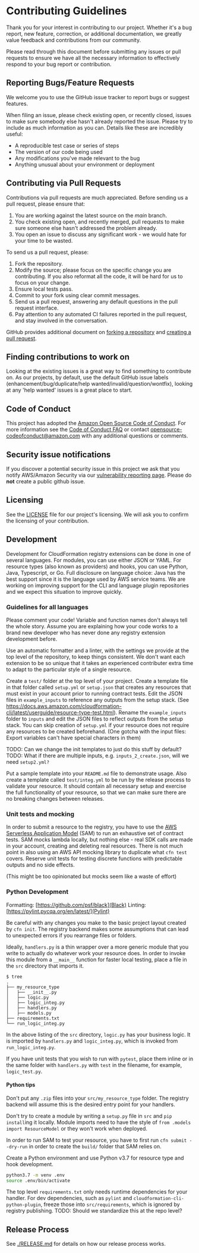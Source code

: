 # Contributing Guidelines

Thank you for your interest in contributing to our project. Whether it's a bug
report, new feature, correction, or additional documentation, we greatly value
feedback and contributions from our community.

Please read through this document before submitting any issues or pull requests
to ensure we have all the necessary information to effectively respond to your
bug report or contribution.


## Reporting Bugs/Feature Requests

We welcome you to use the GitHub issue tracker to report bugs or suggest features.

When filing an issue, please check existing open, or recently closed, issues to
make sure somebody else hasn't already reported the issue. Please try to
include as much information as you can. Details like these are incredibly
useful:

* A reproducible test case or series of steps
* The version of our code being used
* Any modifications you've made relevant to the bug
* Anything unusual about your environment or deployment


## Contributing via Pull Requests
Contributions via pull requests are much appreciated. Before sending us a pull request, please ensure that:

1. You are working against the latest source on the *main* branch.
2. You check existing open, and recently merged, pull requests to make sure someone else hasn't addressed the problem already.
3. You open an issue to discuss any significant work - we would hate for your time to be wasted.

To send us a pull request, please:

1. Fork the repository.
2. Modify the source; please focus on the specific change you are contributing. If you also reformat all the code, it will be hard for us to focus on your change.
3. Ensure local tests pass.
4. Commit to your fork using clear commit messages.
5. Send us a pull request, answering any default questions in the pull request interface.
6. Pay attention to any automated CI failures reported in the pull request, and stay involved in the conversation.

GitHub provides additional document on [forking a repository](https://help.github.com/articles/fork-a-repo/) and
[creating a pull request](https://help.github.com/articles/creating-a-pull-request/).


## Finding contributions to work on
Looking at the existing issues is a great way to find something to contribute on. As our projects, by default, use the default GitHub issue labels (enhancement/bug/duplicate/help wanted/invalid/question/wontfix), looking at any 'help wanted' issues is a great place to start.


## Code of Conduct
This project has adopted the [Amazon Open Source Code of Conduct](https://aws.github.io/code-of-conduct).
For more information see the [Code of Conduct FAQ](https://aws.github.io/code-of-conduct-faq) or contact
opensource-codeofconduct@amazon.com with any additional questions or comments.


## Security issue notifications
If you discover a potential security issue in this project we ask that you notify AWS/Amazon Security via our [vulnerability reporting page](http://aws.amazon.com/security/vulnerability-reporting/). Please do **not** create a public github issue.


## Licensing

See the [LICENSE](LICENSE) file for our project's licensing. We will ask you to confirm the licensing of your contribution.

## Development

Development for CloudFormation registry extensions can be done in one of
several languages. For modules, you can use either JSON or YAML. For resource
types (also known as providers) and hooks, you can use Python, Java,
Typescript, or Go. Full disclosure on language choice: Java has the best
support since it is the language used by AWS service teams. We are working
on improving support for the CLI and language plugin repositories and we expect
this situation to improve quickly.

### Guidelines for all languages

Please comment your code! Variable and function names don't always tell the
whole story. Assume you are explaining how your code works to a brand new
developer who has never done any registry extension development before.

Use an automatic formatter and a linter, with the settings we provide at the
top level of the repository, to keep things consistent. We don't want each
extension to be so unique that it takes an experienced contributer extra time
to adapt to the particular style of a single resource.

Create a `test/` folder at the top level of your project.  Create a template
file in that folder called `setup.yml` or `setup.json` that creates any
resources that must exist in your account prior to running contract tests. Edit
the JSON files in `example_inputs` to reference any outputs from the setup
stack. (See
https://docs.aws.amazon.com/cloudformation-cli/latest/userguide/resource-type-test.html).
Rename the `example_inputs` folder to `inputs` and edit the JSON files to
reflect outputs from the setup stack. You can skip creation of `setup.yml` if your 
resource does not require any resources to be created beforehand. (One gotcha with the input files: Export variables can't have special characters in them)

TODO: Can we change the init templates to just do this stuff by default?
TODO: What if there are multiple inputs, e.g. `inputs_2_create.json`, will we need `setup2.yml?`

Put a sample template into your `README.md` file to demonstrate usage. Also
create a template called `test/integ.yml` to be run by the release process to
validate your resource. It should contain all necessary setup and exercise the
full functionality of your resource, so that we can make sure there are no
breaking changes between releases.

### Unit tests and mocking

In order to submit a resource to the registry, you have to use the [AWS Serverless Application Model](https://aws.amazon.com/serverless/sam/) (SAM) to run an
exhaustive set of contract tests. SAM mocks lambda locally, but nothing else -
real SDK calls are made in your account, creating and deleting real resources.
There is not much point in also using an AWS API mocking library to duplicate
what `cfn test` covers. Reserve unit tests for testing discrete functions with
predictable outputs and no side effects.

(This might be too opinionated but mocks seem like a waste of effort)

### Python Development

Formatting: [https://github.com/psf/black](Black)
Linting: [https://pylint.pycqa.org/en/latest/](Pylint)

Be careful with any changes you make to the basic project layout created by
`cfn init`. The registry backend makes some assumptions that can lead to
unexpected errors if you rearrange files or folders.

Ideally, `handlers.py` is a thin wrapper over a more generic module that you
write to actually do whatever work your resource does. In order to invoke this
module from a `__main__` function for faster local testing, place a file in
the `src` directory that imports it.

```
$ tree
.
├── my_resource_type
│   ├── __init__.py
│   ├── logic.py
│   ├── logic_integ.py
│   ├── handlers.py
│   ├── models.py
├── requirements.txt
└── run_logic_integ.py
```

In the above listing of the `src` directory, `logic.py` has your business
logic. It is imported by `handlers.py` and `logic_integ.py`, which is invoked
from `run_logic_integ.py`.

If you have unit tests that you wish to run with `pytest`, place them inline or
in the same folder with `handlers.py` with `test` in the filename, for example,
`logic_test.py`.

#### Python tips

Don't put any `.zip` files into your `src/my_resource_type` folder. The
registry backend will assume this is the desired entry point for your handlers.

Don't try to create a module by writing a `setup.py` file in `src` and `pip
install`ing it locally. Module imports need to have the style of `from .models
import ResourceModel` or they won't work when deployed.

In order to run SAM to test your resource, you have to first run `cfn submit
--dry-run` in order to create the `build/` folder that SAM relies on.

Create a Python environment and use Python v3.7 for resource type and hook development.

```sh
python3.7 -m venv .env
source .env/bin/activate
```

The top level `requirements.txt` only needs runtime dependencies for your
handler. For dev dependencies, such as `pylint` and
`cloudformation-cli-python-plugin`, freeze those into `src/requirements`, which
is ignored by registry publishing. TODO: Should we standardize this at the repo
level?

## Release Process

See [./RELEASE.md](RELEASE.md) for details on how our release process works.

